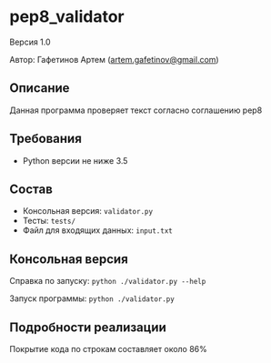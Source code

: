 # pep8_validator
Версия 1.0

Автор: Гафетинов Артем (artem.gafetinov@gmail.com)


## Описание
Данная программа проверяет текст согласно соглашению pep8


## Требования
* Python версии не ниже 3.5


## Состав
* Консольная версия: `validator.py`
* Тесты: `tests/`
* Файл для входящих данных: `input.txt`


## Консольная версия
Справка по запуску: `python ./validator.py --help`

Запуск программы: `python ./validator.py`


## Подробности реализации
Покрытие кода по строкам составляет около 86%
 
